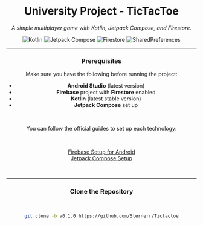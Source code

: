 <div align="center">
  
# University Project - TicTacToe
_A simple multiplayer game with Kotlin, Jetpack Compose, and Firestore._



<p align="center">
  <img src="https://img.shields.io/badge/Kotlin-7F52FF?style=for-the-badge&logo=kotlin&logoColor=white" alt="Kotlin"/>
  <img src="https://img.shields.io/badge/Jetpack_Compose-03DAC5?style=for-the-badge&logo=jetpack&logoColor=white" alt="Jetpack Compose"/>
  <img src="https://img.shields.io/badge/Firestore-FFCA28?style=for-the-badge&logo=firebase&logoColor=black" alt="Firestore"/>
  <img src="https://img.shields.io/badge/SharedPreferences-FF6F61?style=for-the-badge&logo=android&logoColor=white" alt="SharedPreferences"/>
</p>

****
### Prerequisites

Make sure you have the following before running the project:

- **Android Studio** (latest version)  
- **Firebase** project with **Firestore** enabled  
- **Kotlin** (latest stable version)  
- **Jetpack Compose** set up

<br/>
  
You can follow the official guides to set up each technology:

<br/>

[Firebase Setup for Android](https://firebase.google.com/docs/android/setup) <br/>
[Jetpack Compose Setup](https://developer.android.com/jetpack/compose/setup) <br/>

<br/>

---

### Clone the Repository

<br/>

```bash
git clone -b v0.1.0 https://github.com/Sternerr/Tictactoe
```

</div>
